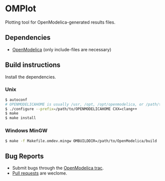 # OMPlot
Plotting tool for OpenModelica-generated results files.

## Dependencies

- [OpenModelica](https://openmodelica.org) (only include-files are necessary)

## Build instructions

Install the dependencies.

### Unix
```bash
$ autoconf
# OPENMODELICAHOME is usually /usr, /opt, /opt/openmodelica, or /path/to/svn/OpenModelica/build
$ ./configure --prefix=/path/to/OPENMODELICAHOME CXX=clang++
$ make
$ make install
```

### Windows MinGW
```bash
$ make -f Makefile.omdev.mingw OMBUILDDIR=/path/to/OpenModelica/build
```

## Bug Reports

- Submit bugs through the [OpenModelica trac](https://trac.openmodelica.org/OpenModelica/newticket).
- [Pull requests](../../pulls) are weclome.
